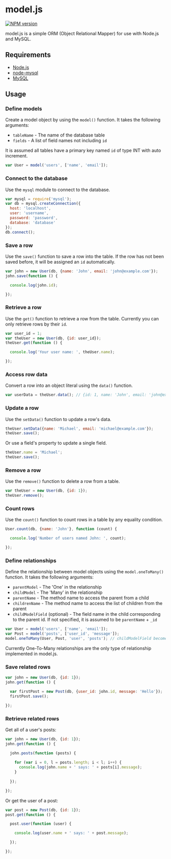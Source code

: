 # model.js

[![NPM version](https://badge.fury.io/js/node-model.js.svg)](http://badge.fury.io/js/node-model.js)

model.js is a simple ORM (Object Relational Mapper) for use with Node.js and MySQL.

## Requirements

- [Node.js][]
- [node-mysql][]
- [MySQL][]

[Node.js]: http://nodejs.org/
[node-mysql]: https://github.com/felixge/node-mysql/
[MySQL]: http://www.mysql.com/

## Usage

### Define models

Create a model object by using the `model()` function. It takes the following arguments:

- `tableName` - The name of the database table
- `fields` - A list of field names not including `id`

It is assumed all tables have a primary key named `id` of type INT with auto increment.

```js
var User = model('users', ['name', 'email']);
```

### Connect to the database

Use the `mysql` module to connect to the database.

```js
var mysql = require('mysql');
var db = mysql.createConnection({
  host: 'localhost',
  user: 'username',
  password: 'password',
  database: 'database'
});
db.connect();
```

### Save a row

Use the `save()` function to save a row into the table. If the row has not been saved before, it will be assigned an `id` automatically.

```js
var john = new User(db, {name: 'John', email: 'john@example.com'});
john.save(function () {

  console.log(john.id);

});
```

### Retrieve a row

Use the `get()` function to retrieve a row from the table. Currently you can only retrieve rows by their `id`.

```js
var user_id = 1;
var theUser = new User(db, {id: user_id});
theUser.get(function () {

  console.log('Your user name: ', theUser.name);

});
```

### Access row data

Convert a row into an object literal using the `data()` function.

```js
var userData = theUser.data(); // {id: 1, name: 'John', email: 'john@example.com'}
```


### Update a row

Use the `setData()` function to update a row's data.

```js
theUser.setData({name: 'Michael', email: 'michael@example.com'});
theUser.save();
```

Or use a field's property to update a single field.

```js
theUser.name = 'Michael';
theUser.save();
```

### Remove a row

Use the `remove()` function to delete a row from a table.

```js
var theUser = new User(db, {id: 1});
theUser.remove();
```

### Count rows

Use the `count()` function to count rows in a table by any equality condition.

```js
User.count(db, {name: 'John'}, function (count) {

  console.log('Number of users named John: ', count);

});
```

### Define relationships

Define the relationship between model objects using the `model.oneToMany()` function. It takes the following arguments:

- `parentModel` - The 'One' in the relationship
- `childModel` - The 'Many' in the relationship
- `parentName` - The method name to access the parent from a child
- `childrenName` - The method name to access the list of children from the parent
- `childModelField` (optional) - The field name in the child corresponding to the parent id. If not specified, it is assumed to be `parentName` + `_id`

```js
var User = model('users', ['name', 'email']);
var Post = model('posts', ['user_id', 'message']);
model.oneToMany(User, Post, 'user', 'posts'); // childModelField becomes user_id
```

Currently One-To-Many relationships are the only type of relationship implemented in model.js.

### Save related rows

```js
var john = new User(db, {id: 1});
john.get(function () {

  var firstPost = new Post(db, {user_id: john.id, message: 'Hello'});
  firstPost.save();

});
```

### Retrieve related rows

Get all of a user's posts:

```js
var john = new User(db, {id: 1});
john.get(function () {

  john.posts(function (posts) {
  
    for (var i = 0, l = posts.length; i < l; i++) {
      console.log(john.name + ' says: ' + posts[i].message);
    }
  
  });

});
```

Or get the user of a post:

```js
var post = new Post(db, {id: 1});
post.get(function () {

  post.user(function (user) {

    console.log(user.name + ' says: ' + post.message);

  });

});
```
